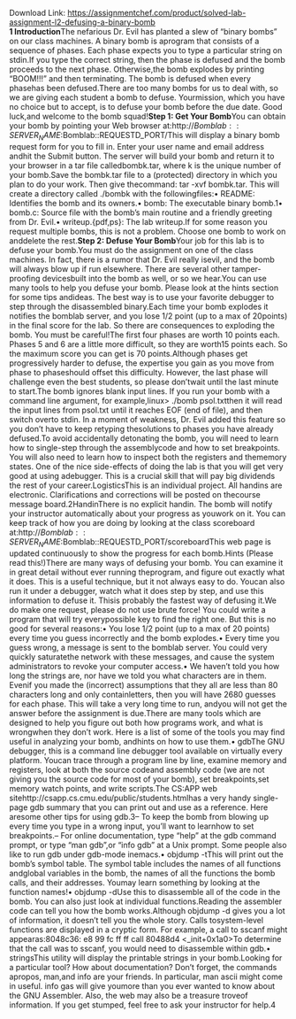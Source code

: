 Download Link: https://assignmentchef.com/product/solved-lab-assignment-l2-defusing-a-binary-bomb
<br>
<strong>1 Introduction</strong>The nefarious Dr. Evil has planted a slew of “binary bombs” on our class machines. A binary bomb is aprogram that consists of a sequence of phases. Each phase expects you to type a particular string on stdin.If you type the correct string, then the phase is defused and the bomb proceeds to the next phase. Otherwise,the bomb explodes by printing “BOOM!!!” and then terminating. The bomb is defused when every phasehas been defused.There are too many bombs for us to deal with, so we are giving each student a bomb to defuse. Yourmission, which you have no choice but to accept, is to defuse your bomb before the due date. Good luck,and welcome to the bomb squad!<strong>Step 1: Get Your Bomb</strong>You can obtain your bomb by pointing your Web browser at:http://$Bomblab::SERVER_NAME:$Bomblab::REQUESTD_PORT/This will display a binary bomb request form for you to fill in. Enter your user name and email address andhit the Submit button. The server will build your bomb and return it to your browser in a tar file calledbombk.tar, where k is the unique number of your bomb.Save the bombk.tar file to a (protected) directory in which you plan to do your work. Then give thecommand: tar -xvf bombk.tar. This will create a directory called ./bombk with the followingfiles:• README: Identifies the bomb and its owners.• bomb: The executable binary bomb.1• bomb.c: Source file with the bomb’s main routine and a friendly greeting from Dr. Evil.• writeup.{pdf,ps}: The lab writeup.If for some reason you request multiple bombs, this is not a problem. Choose one bomb to work on anddelete the rest.<strong>Step 2: Defuse Your Bomb</strong>Your job for this lab is to defuse your bomb.You must do the assignment on one of the class machines. In fact, there is a rumor that Dr. Evil really isevil, and the bomb will always blow up if run elsewhere. There are several other tamper-proofing devicesbuilt into the bomb as well, or so we hear.You can use many tools to help you defuse your bomb. Please look at the hints section for some tips andideas. The best way is to use your favorite debugger to step through the disassembled binary.Each time your bomb explodes it notifies the bomblab server, and you lose 1/2 point (up to a max of 20points) in the final score for the lab. So there are consequences to exploding the bomb. You must be careful!The first four phases are worth 10 points each. Phases 5 and 6 are a little more difficult, so they are worth15 points each. So the maximum score you can get is 70 points.Although phases get progressively harder to defuse, the expertise you gain as you move from phase to phaseshould offset this difficulty. However, the last phase will challenge even the best students, so please don’twait until the last minute to start.The bomb ignores blank input lines. If you run your bomb with a command line argument, for example,linux&gt; ./bomb psol.txtthen it will read the input lines from psol.txt until it reaches EOF (end of file), and then switch overto stdin. In a moment of weakness, Dr. Evil added this feature so you don’t have to keep retyping thesolutions to phases you have already defused.To avoid accidentally detonating the bomb, you will need to learn how to single-step through the assemblycode and how to set breakpoints. You will also need to learn how to inspect both the registers and thememory states. One of the nice side-effects of doing the lab is that you will get very good at using adebugger. This is a crucial skill that will pay big dividends the rest of your career.LogisticsThis is an individual project. All handins are electronic. Clarifications and corrections will be posted on thecourse message board.2HandinThere is no explicit handin. The bomb will notify your instructor automatically about your progress as youwork on it. You can keep track of how you are doing by looking at the class scoreboard at:http://$Bomblab::SERVER_NAME:$Bomblab::REQUESTD_PORT/scoreboardThis web page is updated continuously to show the progress for each bomb.Hints (Please read this!)There are many ways of defusing your bomb. You can examine it in great detail without ever running theprogram, and figure out exactly what it does. This is a useful technique, but it not always easy to do. Youcan also run it under a debugger, watch what it does step by step, and use this information to defuse it. Thisis probably the fastest way of defusing it.We do make one request, please do not use brute force! You could write a program that will try everypossible key to find the right one. But this is no good for several reasons:• You lose 1/2 point (up to a max of 20 points) every time you guess incorrectly and the bomb explodes.• Every time you guess wrong, a message is sent to the bomblab server. You could very quickly saturatethe network with these messages, and cause the system administrators to revoke your computer access.• We haven’t told you how long the strings are, nor have we told you what characters are in them. Evenif you made the (incorrect) assumptions that they all are less than 80 characters long and only containletters, then you will have 2680 guesses for each phase. This will take a very long time to run, andyou will not get the answer before the assignment is due.There are many tools which are designed to help you figure out both how programs work, and what is wrongwhen they don’t work. Here is a list of some of the tools you may find useful in analyzing your bomb, andhints on how to use them.• gdbThe GNU debugger, this is a command line debugger tool available on virtually every platform. Youcan trace through a program line by line, examine memory and registers, look at both the source codeand assembly code (we are not giving you the source code for most of your bomb), set breakpoints,set memory watch points, and write scripts.The CS:APP web sitehttp://csapp.cs.cmu.edu/public/students.htmlhas a very handy single-page gdb summary that you can print out and use as a reference. Here aresome other tips for using gdb.3– To keep the bomb from blowing up every time you type in a wrong input, you’ll want to learnhow to set breakpoints.– For online documentation, type “help” at the gdb command prompt, or type “man gdb”,or “info gdb” at a Unix prompt. Some people also like to run gdb under gdb-mode inemacs.• objdump -tThis will print out the bomb’s symbol table. The symbol table includes the names of all functions andglobal variables in the bomb, the names of all the functions the bomb calls, and their addresses. Youmay learn something by looking at the function names!• objdump -dUse this to disassemble all of the code in the bomb. You can also just look at individual functions.Reading the assembler code can tell you how the bomb works.Although objdump -d gives you a lot of information, it doesn’t tell you the whole story. Calls tosystem-level functions are displayed in a cryptic form. For example, a call to sscanf might appearas:8048c36: e8 99 fc ff ff call 80488d4 &lt;_init+0x1a0&gt;To determine that the call was to sscanf, you would need to disassemble within gdb.• stringsThis utility will display the printable strings in your bomb.Looking for a particular tool? How about documentation? Don’t forget, the commands apropos, man,and info are your friends. In particular, man ascii might come in useful. info gas will give youmore than you ever wanted to know about the GNU Assembler. Also, the web may also be a treasure troveof information. If you get stumped, feel free to ask your instructor for help.4